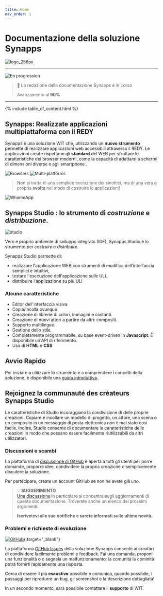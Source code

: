```yaml
---
title: Home
nav_order: 1
---
```


Documentazione della soluzione Synapps
====================================

![logo_256px](assets/logo_256px.png)

------


![En progression](assets/under-progress.gif)

> 🚧 La redazione della documentazione Synapps è in corso
>
> Avanzamento al **90%**

------

{% include table_of_content.html %}

## **Synapps**: Realizzate applicazioni multipiattaforma con il **REDY**

Synapps è una soluzione WIT che, utilizzando un **nuovo strumento** permette di realizzare applicazioni web accessibili attraverso il REDY. Le applicazioni create rispettano gli **standard** del WEB per sfruttare le caratteristiche dei browser moderni, come la capacità di adattarsi a schermi di dimensioni diverse e agli smartphone..


![Browsers](assets/browsers.png)
![Multi-platforms](assets/multi-platforms.png)

> Non si tratta di una semplice evoluzione dei sinottici, ma di una vera e propria **svolta** nel modo di costruire le applicazioni!

![WhomeApp](assets/WHomeApp.gif)

## Synapps Studio : lo strumento di *costruzione* e *distribuzione*.

![studio](assets/studio-001.png)

Vero e proprio ambiente di sviluppo integrato (IDE), Synapps Studio è lo strumento per *costruire* e *distribuire*.

Synapps Studio permette  di:
 - realizzare l'applicazione WEB con strumenti di modifica dell'interfaccia semplici e intuitivi,
 - testare l'esecuzione dell'applicazione sulle ULI.
 - distribuire l'applizazione su più ULI


### Alcune caratteristiche
  - Editor dell'interfaccia visiva
  - Copia/incolla ovunque
  - Creazione di librerie di colori, immagini e costanti.
  - Creazione di nuovi attori a partire da altri: compositi.
  - Supporto multilingue.
  - Gestione dello stile.
  - Completamente programmabile, su base event-driven in **Javascript**. È disponibile un'API di riferimento.
  - Uso di **HTML** e **CSS**


## Avvio Rapido

Per iniziare a utilizzare lo strumento e a comprendere i concetti della soluzione, è disponibile una [guida introduttiva](./quick-start)..

## Rejoignez la communauté des créateurs Synapps Studio

Le caratteristiche di Studio incoraggiano la condivisione di
delle proprie creazioni. 
Copiare e incollare un modello di progetto, 
un attore, una scena o un composito in un messaggio
di posta elettronica non è mai stato così facile.
Inoltre, Studio consente di documentare 
le caratteristiche delle creazioni in modo che possano essere facilmente
riutilizzabili da altri utilizzatori.


### Discussioni e scambi

La piattaforma di [discussione di GitHub](https://github.com/witsa/synapps/discussions) è aperta a tutti gli utenti per porre domande, proporre idee, condividere la propria creazione o semplicemente discutere la soluzione.

Per partecipare, create un account GitHub se non ne avete già uno.

> 💡 **SUGGERIMENTO**<br> [Una discussione](https://github.com/witsa/synapps/discussions) in particolare si concentra sugli aggiornamenti di questa documentazione. Troverete anche un elenco dei prossimi argomenti.
>
> **Iscrivetevi alle sue notifiche e sarete informati sulle ultime novità.**


### Problemi e richieste di evoluzione

[![GitHub](assets/github.png)](https://github.com/witsa/synapps/issues){:target="_blank"}

La piattaforma [GitHub Issues](https://github.com/witsa/synapps/issues) della soluzione Synapps 
consente ai creatori di condividere facilmente problemi e feedback.
Fai una domanda, proponi una funzionalità o
o segnala un malfunzionamento: la comunità
la cominità potrà fornirti rapidamente una risposta.

Cerca di essere il più **esaustivo** possibile e comunica, quando possibile, i passaggi per riprodurre un bug, gli screenshot e la descrizione dettagliata!

In un secondo momento, sarà possibile contattare il **supporto** di WIT.
